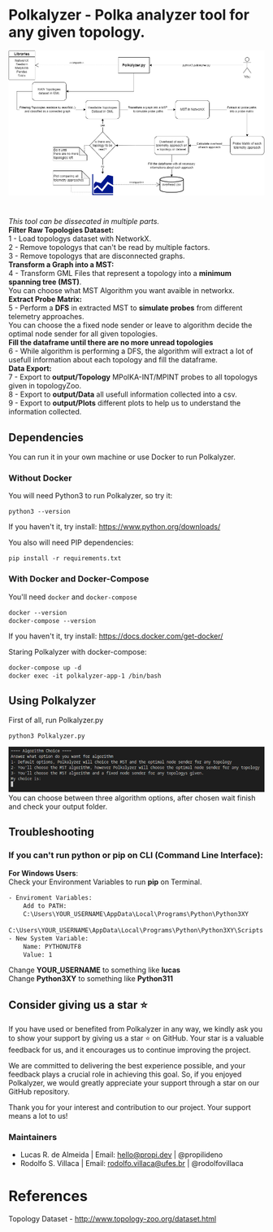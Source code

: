# Polkalyzer - Polka analyzer tool for any given topology.

![Polkalyzer Explained](./utils/imgs/PolkalyzerBehavior.png)
# 

_This tool can be dissecated in multiple parts._ <br>
**Filter Raw Topologies Dataset:** <br>
1 - Load topologys dataset with NetworkX. <br>
2 - Remove topologys that can't be read by multiple factors. <br>
3 - Remove topologys that are disconnected graphs. <br>
**Transform a Graph into a MST:** <br>
4 - Transform GML Files that represent a topology into a **minimum spanning tree (MST)**. <br>
You can choose what MST Algorithm you want avaible in networkx.<br>
**Extract Probe Matrix:** <br>
5 - Perform a **DFS** in extracted MST to **simulate probes** from different telemetry approaches. <br>
You can choose the a fixed node sender or leave to algorithm decide the optimal node sender for all given topologies. <br>
**Fill the dataframe until there are no more unread topologies** <br>
6 - While algorithm is performing a DFS, the algorithm will extract a lot of usefull information about each topology and fill the dataframe. <br>
**Data Export:** <br>
7 - Export to **output/Topology** MPolKA-INT/MPINT probes to all topologys given in topologyZoo. <br> 
8 - Export to **output/Data** all usefull information collected into a csv. <br>
9 - Export to **output/Plots** different plots to help us to understand the information collected. <br>

## Dependencies
You can run it in your own machine or use Docker to run Polkalyzer. <br>
### Without Docker
You will need Python3 to run Polkalyzer, so try it:
```
python3 --version
```
If you haven't it, try install: https://www.python.org/downloads/ <br>

You also will need PIP dependencies:
```
pip install -r requirements.txt
```
### With Docker and Docker-Compose
You'll need `docker` and `docker-compose`
```
docker --version
docker-compose --version
```
If you haven't it, try install: https://docs.docker.com/get-docker/ <br>

Staring Polkalyzer with docker-compose:
```
docker-compose up -d
docker exec -it polkalyzer-app-1 /bin/bash
```

## Using Polkalyzer
First of all, run Polkalyzer.py
```
python3 Polkalyzer.py
```

![Algorithm Choice](./utils/imgs/AlgorithmChoice.png) <br>
You can choose between three algorithm options, after chosen wait finish and check your output folder. <br>

## Troubleshooting
### If you can't run python or pip on CLI (Command Line Interface): <br>
**For Windows Users**: <br>
Check your Environment Variables to run **pip** on Terminal. <br>
```
- Enviroment Variables:
    Add to PATH:
    C:\Users\YOUR_USERNAME\AppData\Local\Programs\Python\Python3XY
    C:\Users\YOUR_USERNAME\AppData\Local\Programs\Python\Python3XY\Scripts
- New System Variable:
    Name: PYTHONUTF8
    Value: 1
```
Change **YOUR_USERNAME** to something like **lucas** <br>
Change **Python3XY** to something like **Python311** <br>

## Consider giving us a star :star:

If you have used or benefited from Polkalyzer in any way, we kindly ask you to show your support by giving us a star :star: on GitHub.
Your star is a valuable feedback for us, and it encourages us to continue improving the project. 

We are committed to delivering the best experience possible, and your feedback plays a crucial role in achieving this goal. So, if you enjoyed Polkalyzer, we would greatly appreciate your support through a star on our GitHub repository.

Thank you for your interest and contribution to our project. Your support means a lot to us!

### Maintainers
- Lucas R. de Almeida      |    Email: hello@propi.dev          | @propilideno
- Rodolfo S. Villaca       |    Email: rodolfo.villaca@ufes.br  | @rodolfovillaca

# References
Topology Dataset - http://www.topology-zoo.org/dataset.html
